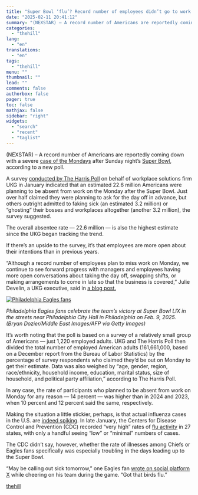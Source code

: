 ```yaml
---
title: "Super Bowl ‘flu’? Record number of employees didn’t go to work Monday, poll suggests"
date: "2025-02-11 20:41:12"
summary: "(NEXSTAR) – A record number of Americans are reportedly coming down with a severe case of the Mondays after Sunday night’s Super Bowl, according to a new poll. A survey conducted by The Harris Poll on behalf of workplace solutions firm UKG in January indicated that an estimated 22.6 million..."
categories:
  - "thehill"
lang:
  - "en"
translations:
  - "en"
tags:
  - "thehill"
menu: ""
thumbnail: ""
lead: ""
comments: false
authorbox: false
pager: true
toc: false
mathjax: false
sidebar: "right"
widgets:
  - "search"
  - "recent"
  - "taglist"
---
```


(NEXSTAR) – A record number of Americans are reportedly coming down with a severe [case of the Mondays](https://wgntv.com/news/trending/should-the-monday-after-the-super-bowl-be-a-national-holiday/) after Sunday night’s [Super Bowl](https://thehill.com/blogs/in-the-know/5135981-kendrick-lamar-super-bowl-halftime-performance-serena-williams-drake-not-like-us/), according to a new poll.

A survey [conducted by The Harris Poll](https://www.ukg.com/blog/kicking-february-record-employee-absences-blame-big-game) on behalf of workplace solutions firm UKG in January indicated that an estimated 22.6 million Americans were planning to be absent from work on the Monday after the Super Bowl. Just over half claimed they were planning to ask for the day off in advance, but others outright admitted to faking sick (an estimated 3.2 million) or “ghosting” their bosses and workplaces altogether (another 3.2 million), the survey suggested.

The overall absentee rate — 22.6 million — is also the highest estimate since the UKG began tracking the trend.

If there’s an upside to the survey, it’s that employees are more open about their intentions than in previous years.

“Although a record number of employees plan to miss work on Monday, we continue to see forward progress with managers and employees having more open conversations about taking the day off, swapping shifts, or making arrangements to come in late so that the business is covered,” Julie Develin, a UKG executive, said in [a blog post.](https://www.ukg.com/about-us/newsroom/its-new-record-estimated-226-million-us-employees-plan-miss-work-super-bowl)

[![Philadelphia Eagles fans](https://wgntv.com/wp-content/uploads/sites/5/2025/02/BirdsFluGettyImages-2198075769-e1739214467991.jpg?w=800)](https://wgntv.com/wp-content/uploads/sites/5/2025/02/BirdsFluGettyImages-2198075769-e1739214467991.jpg)

*Philadelphia Eagles fans celebrate the team’s victory at Super Bowl LIX in the streets near Philadelphia City Hall in Philadelphia on Feb. 9, 2025. (Bryan Dozier/Middle East Images/AFP via Getty Images)*

It’s worth noting that the poll is based on a survey of a relatively small group of Americans — just 1,220 employed adults. UKG and The Harris Poll then divided the total number of employed American adults (161,661,000, based on a December report from the Bureau of Labor Statistics) by the percentage of survey respondents who claimed they’d be out on Monday to get their estimate. Data was also weighed by “age, gender, region, race/ethnicity, household income, education, marital status, size of household, and political party affiliation,” according to The Harris Poll.

In any case, the rate of participants who planned to be absent from work on Monday for any reason — 14 percent — was higher than in 2024 and 2023, when 10 percent and 12 percent said the same, respectively.

Making the situation a little stickier, perhaps, is that actual influenza cases in the U.S. are [indeed spiking](https://thehill.com/homenews/nexstar_media_wire/5128323-the-flu-season-feels-worse-than-normal-this-year-is-it/). In late January, the Centers for Disease Control and Prevention (CDC) recorded “very high” rates of [flu activity](https://thehill.com/homenews/nexstar_media_wire/5114364-flu-map-these-states-are-now-at-cdcs-highest-activity-level/) in 27 states, with only a handful seeing “low” or “minimal” numbers of cases.

The CDC didn’t say, however, whether the rate of illnesses among Chiefs or Eagles fans specifically was especially troubling in the days leading up to the Super Bowl.

“May be calling out sick tomorrow,” one Eagles fan [wrote on social platform X](https://x.com/RileyCheeseman/status/1888767795955192001) while cheering on his team during the game. “Got that birds flu.”

[thehill](https://thehill.com/policy/healthcare/5136693-super-bowl-flu-record-numbers-harris-poll/)
